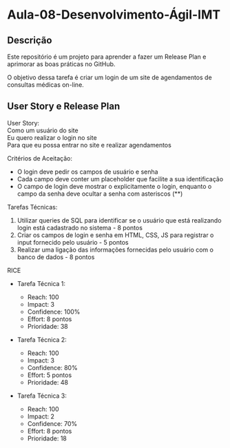 # Aula-08-Desenvolvimento-Ágil-IMT

## Descrição
Este repositório é um projeto para aprender a fazer um Release Plan e aprimorar as boas práticas no GitHub. 

O objetivo dessa tarefa é criar um login de um site de agendamentos de consultas médicas on-line.

## User Story e Release Plan
User Story:  
Como um usuário do site  
Eu quero realizar o login no site  
Para que eu possa entrar no site e realizar agendamentos

Critérios de Aceitação:  
- O login deve pedir os campos de usuário e senha
- Cada campo deve conter um placeholder que facilite a sua identificação
- O campo de login deve mostrar o explicitamente o login, enquanto o campo da senha deve ocultar a senha com asteriscos (**)

Tarefas Técnicas:  

1. Utilizar queries de SQL para identificar se o usuário que está realizando login está cadastrado no sistema - 8 pontos
2. Criar os campos de login e senha em HTML, CSS, JS para registrar o input fornecido pelo usuário - 5 pontos
3. Realizar uma ligação das informações fornecidas pelo usuário com o banco de dados - 8 pontos


RICE

- Tarefa Técnica 1: 
  - Reach: 100 
  - Impact: 3
  - Confidence: 100%
  - Effort: 8 pontos
  - Prioridade: 38

- Tarefa Técnica 2:
  - Reach: 100
  - Impact: 3
  - Confidence: 80%
  - Effort: 5 pontos
  - Prioridade: 48

- Tarefa Técnica 3:
  - Reach: 100
  - Impact: 2
  - Confidence: 70%
  - Effort: 8 pontos
  - Prioridade: 18
